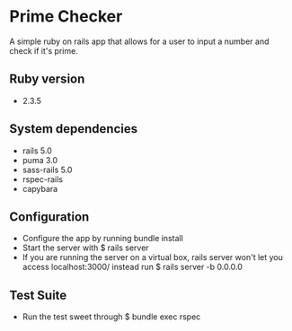 # Prime Checker
A simple ruby on rails app that allows for a user to input a number and check if it's prime.

## Ruby version

- 2.3.5

## System dependencies

- rails 5.0
- puma 3.0
- sass-rails 5.0
- rspec-rails
- capybara

## Configuration

- Configure the app by running bundle install
- Start the server with $ rails server
- If you are running the server on a virtual box, rails server won't let you access localhost:3000/ instead run $ rails server -b 0.0.0.0

## Test Suite
- Run the test sweet through $ bundle exec rspec

